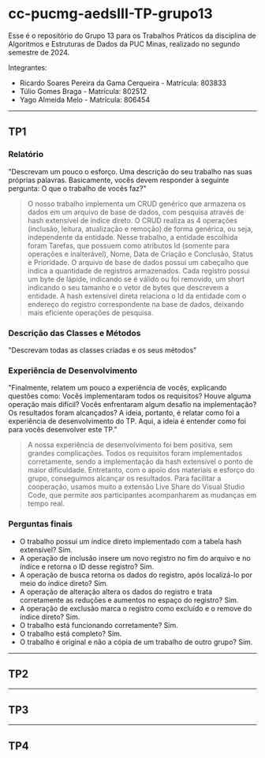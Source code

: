 # cc-pucmg-aedsIII-TP-grupo13
Esse é o repositório do Grupo 13 para os Trabalhos Práticos da disciplina de Algoritmos e Estruturas de Dados da PUC Minas, realizado no segundo semestre de 2024.

Integrantes:
  - Ricardo Soares Pereira da Gama Cerqueira  - Matrícula: 803833
  - Túlio Gomes Braga                         - Matrícula: 802512
  - Yago Almeida Melo                         - Matrícula: 806454

---
## TP1

### Relatório
"Descrevam um pouco o esforço. Uma descrição do seu trabalho nas suas próprias palavras. 
Basicamente, vocês devem responder à seguinte pergunta: O que o trabalho de vocês faz?"

> O nosso trabalho implementa um CRUD genérico que armazena os dados em um arquivo de base de dados, com pesquisa através de hash extensível de índice direto.
> O CRUD realiza as 4 operações (inclusão, leitura, atualização e remoção) de forma genérica, ou seja, independente da entidade. Nesse trabalho, a entidade escolhida foram Tarefas, que possuem como atributos Id (somente para operações e inalterável), Nome, Data de Criação e Conclusão, Status e Prioridade.
> O arquivo de base de dados possui um cabeçalho que indica a quantidade de registros armazenados. Cada registro possui um byte de lápide, indicando se é válido ou foi removido, um short indicando o seu tamanho e o vetor de bytes que descrevem a entidade.
> A hash extensível direta relaciona o Id da entidade com o endereço do registro correspondente na base de dados, deixando mais eficiente operações de pesquisa.

### Descrição das Classes e Métodos
"Descrevam todas as classes criadas e os seus métodos"

### Experiência de Desenvolvimento
"Finalmente, relatem um pouco a experiência de vocês, explicando questões como: Vocês implementaram todos os requisitos? Houve alguma operação mais difícil? 
Vocês enfrentaram algum desafio na implementação? Os resultados foram alcançados?
A ideia, portanto, é relatar como foi a experiência de desenvolvimento do TP. Aqui, a ideia é entender como foi para vocês desenvolver este TP."

> A nossa experiência de desenvolvimento foi bem positiva, sem grandes complicações. Todos os requisitos foram implementados corretamente, sendo a implementação da hash extensível o ponto de maior dificuldade. Entretanto, com o apoio dos materiais e esforço do grupo, conseguimos alcançar os resultados.
> Para facilitar a cooperação, usamos muito a extensão Live Share do Visual Studio Code, que permite aos participantes acompanharem as mudanças em tempo real.

### Perguntas finais

- O trabalho possui um índice direto implementado com a tabela hash extensível? Sim.
- A operação de inclusão insere um novo registro no fim do arquivo e no índice e retorna o ID desse registro? Sim.
- A operação de busca retorna os dados do registro, após localizá-lo por meio do índice direto? Sim.
- A operação de alteração altera os dados do registro e trata corretamente as reduções e aumentos no espaço do registro? Sim.
- A operação de exclusão marca o registro como excluído e o remove do índice direto? Sim.
- O trabalho está funcionando corretamente? Sim.
- O trabalho está completo? Sim.
- O trabalho é original e não a cópia de um trabalho de outro grupo? Sim.
---
## TP2
---
## TP3
---
## TP4
